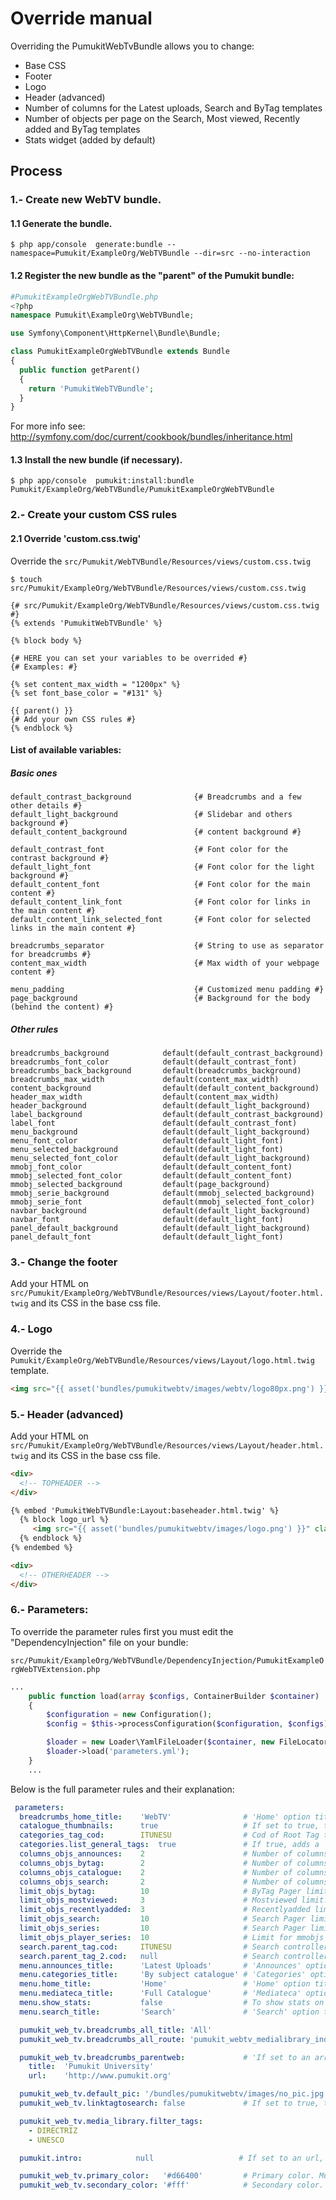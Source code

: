 Override manual
===============

Overriding the PumukitWebTvBundle allows you to change:

* Base CSS
* Footer
* Logo
* Header (advanced)
* Number of columns for the Latest uploads, Search and ByTag templates
* Number of objects per page on the Search, Most viewed, Recently added and ByTag templates
* Stats widget (added by default)



Process
--------

### 1.- Create new WebTV bundle.

#### 1.1 Generate the bundle.

`
$ php app/console  generate:bundle --namespace=Pumukit/ExampleOrg/WebTVBundle --dir=src --no-interaction
`

#### 1.2 Register the new bundle as the "parent" of the Pumukit bundle:


```php
#PumukitExampleOrgWebTVBundle.php
<?php
namespace Pumukit\ExampleOrg\WebTVBundle;

use Symfony\Component\HttpKernel\Bundle\Bundle;

class PumukitExampleOrgWebTVBundle extends Bundle
{
  public function getParent()
  {
    return 'PumukitWebTVBundle';
  }
}
```

For more info see: http://symfony.com/doc/current/cookbook/bundles/inheritance.html

#### 1.3 Install the new bundle (if necessary).
`
$ php app/console  pumukit:install:bundle Pumukit/ExampleOrg/WebTVBundle/PumukitExampleOrgWebTVBundle
`
### 2.- Create your custom CSS rules

#### 2.1 Override 'custom.css.twig'
Override the `src/Pumukit/WebTVBundle/Resources/views/custom.css.twig`

`
$ touch src/Pumukit/ExampleOrg/WebTVBundle/Resources/views/custom.css.twig
`

```twig
{# src/Pumukit/ExampleOrg/WebTVBundle/Resources/views/custom.css.twig #}
{% extends 'PumukitWebTVBundle' %}

{% block body %}

{# HERE you can set your variables to be overrided #}
{# Examples: #}

{% set content_max_width = "1200px" %}
{% set font_base_color = "#131" %}

{{ parent() }}
{# Add your own CSS rules #}
{% endblock %}
```
#### List of available variables:

##### Basic ones
```twig
default_contrast_background              {# Breadcrumbs and a few other details #}
default_light_background                 {# Slidebar and others background #}
default_content_background               {# content background #}

default_contrast_font                    {# Font color for the contrast background #}
default_light_font                       {# Font color for the light background #}
default_content_font                     {# Font color for the main content #}  
default_content_link_font                {# Font color for links in the main content #}
default_content_link_selected_font       {# Font color for selected links in the main content #}

breadcrumbs_separator                    {# String to use as separator for breadcrumbs #}
content_max_width                        {# Max width of your webpage content #}

menu_padding                             {# Customized menu padding #}
page_background                          {# Background for the body (behind the content) #}
```
##### Other rules
```
breadcrumbs_background            default(default_contrast_background)
breadcrumbs_font_color            default(default_contrast_font)
breadcrumbs_back_background       default(breadcrumbs_background)
breadcrumbs_max_width             default(content_max_width)
content_background                default(default_content_background)
header_max_width                  default(content_max_width)
header_background                 default(default_light_background)
label_background                  default(default_contrast_background)
label_font                        default(default_contrast_font)
menu_background                   default(default_light_background)
menu_font_color                   default(default_light_font)
menu_selected_background          default(default_light_font)
menu_selected_font_color          default(default_light_background)
mmobj_font_color                  default(default_content_font)
mmobj_selected_font_color         default(default_content_font)
mmobj_selected_background         default(page_background)
mmobj_serie_background            default(mmobj_selected_background)
mmobj_serie_font                  default(mmobj_selected_font_color)
navbar_background                 default(default_light_background)
navbar_font                       default(default_light_font)
panel_default_background          default(default_light_background)
panel_default_font                default(default_light_font)

```
### 3.- Change the footer
Add your HTML on `src/Pumukit/ExampleOrg/WebTVBundle/Resources/views/Layout/footer.html.twig` and its CSS in the base css file.


### 4.- Logo
Override the `Pumukit/ExampleOrg/WebTVBundle/Resources/views/Layout/logo.html.twig` template.

```html
<img src="{{ asset('bundles/pumukitwebtv/images/webtv/logo80px.png') }}" class="img-responsive" style="max-height:100%" alt="{% trans %}Logo{% endtrans %}"/>
```


### 5.- Header (advanced)

Add your HTML on `src/Pumukit/ExampleOrg/WebTVBundle/Resources/views/Layout/header.html.twig` and its CSS in the base css file.

```html
<div>
  <!-- TOPHEADER -->
</div>

{% embed 'PumukitWebTVBundle:Layout:baseheader.html.twig' %}
  {% block logo_url %}
     <img src="{{ asset('bundles/pumukitwebtv/images/logo.png') }}" class="img-responsive" alt="{% trans %}Logo{% endtrans %}"/>
  {% endblock %}
{% endembed %}

<div>
  <!-- OTHERHEADER -->
</div>

```
### 6.- Parameters:

To override the parameter rules first you must edit the "DependencyInjection" file on your bundle:

``src/Pumukit/ExampleOrg/WebTVBundle/DependencyInjection/PumukitExampleOrgWebTVExtension.php``

```php
...
    public function load(array $configs, ContainerBuilder $container)
    {
        $configuration = new Configuration();
        $config = $this->processConfiguration($configuration, $configs);

        $loader = new Loader\YamlFileLoader($container, new FileLocator(__DIR__.'/../Resources/config'));
        $loader->load('parameters.yml');
    }
    ...
```


Below is the full parameter rules and their explanation:

```yml
 parameters:
  breadcrumbs_home_title:    'WebTV'                # 'Home' option title for the breadcrumbs service.
  catalogue_thumbnails:      true                   # If set to true, the full catalogue will list thumbnails instead of text.
  categories_tag_cod:        ITUNESU                # Cod of Root Tag to create the Categories page.
  categories.list_general_tags:  true               # If true, adds a 'general tag' to each category.
  columns_objs_announces:    2                      # Number of columns for announces. (Default 1)
  columns_objs_bytag:        2                      # Number of columns for bytag.  (Default 2)
  columns_objs_catalogue:    2                      # Number of columns for full catalogue. (Default 1)
  columns_objs_search:       2                      # Number of columns for search. (Default 2)
  limit_objs_bytag:          10                     # ByTag Pager limit.   (Default 10)
  limit_objs_mostviewed:     3                      # Mostviewed limit.     (Default 3)
  limit_objs_recentlyadded:  3                      # Recentlyadded limit.    (Default 3)
  limit_objs_search:         10                     # Search Pager limit.  (Default 10)
  limit_objs_series:         10                     # Search Pager limit.  (Default 10)
  limit_objs_player_series:  10                     # Limit for mmobjs to appear on the mmobj player (Default 10)
  search.parent_tag.cod:     ITUNESU                # Search controller option for the main tag search.
  search.parent_tag_2.cod:   null                   # Search controller option for the optional tag search.
  menu.announces_title:      'Latest Uploads'       # 'Announces' option title for the menu widget.
  menu.categories_title:     'By subject catalogue' # 'Categories' option title for the menu widget.
  menu.home_title:           'Home'                 # 'Home' option title for the menu widget.
  menu.mediateca_title:      'Full Catalogue'       # 'Mediateca' option title for the menu widget.
  menu.show_stats:           false                  # To show stats on the menu or not. (Default true)
  menu.search_title:         'Search'               # 'Search' option title for the menu widget.

  pumukit_web_tv.breadcrumbs_all_title: 'All'
  pumukit_web_tv.breadcrumbs_all_route: 'pumukit_webtv_medialibrary_index'

  pumukit_web_tv.breadcrumbs_parentweb:             # 'If set to an array, a 'parent' will always appear as first element in the breadcrumbs service.
    title:  'Pumukit University'
    url:    'http://www.pumukit.org'

  pumukit_web_tv.default_pic: '/bundles/pumukitwebtv/images/no_pic.jpg'
  pumukit_web_tv.linktagtosearch: false             # If set to true, the links to tags will link to a search template with the tag already selected on the search.

  pumukit_web_tv.media_library.filter_tags:
    - DIRECTRIZ
    - UNESCO

  pumukit.intro:            null                   # If set to an url, plays that url before every video.

  pumukit_web_tv.primary_color:   '#d66400'         # Primary color. Must be the same as in breadcrumbs_back_background in default.css.twig
  pumukit_web_tv.secondary_color: '#fff'            # Secondary color. Must be the same as in header_background in default.css.twig
```
